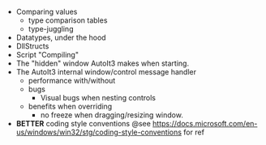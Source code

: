 * Comparing values
  * type comparison tables
  * type-juggling
* Datatypes, under the hood
* DllStructs
* Script "Compiling"
* The "hidden" window AutoIt3 makes when starting.
* The AutoIt3 internal window/control message handler
  * performance with/without
  * bugs
    * Visual bugs when nesting controls
  * benefits when overriding
    * no freeze when dragging/resizing window.
* __BETTER__ coding style conventions @see https://docs.microsoft.com/en-us/windows/win32/stg/coding-style-conventions for ref
